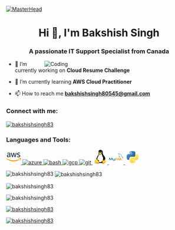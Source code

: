 [![MasterHead](https://repository-images.githubusercontent.com/588181932/e36ec678-7984-4cdd-8e4c-a3932772ff8e)](https://sites.google.com/view/bakshishsinghsportfolio/home)
<h1 align="center">Hi 👋, I'm Bakshish Singh</h1>
<h3 align="center">A passionate IT Support Specialist from Canada</h3>
<img align="right" alt="Coding" width="400" src="https://cdn.dribbble.com/users/1162077/screenshots/3848914/programmer.gif">

- 🔭 I’m currently working on **Cloud Resume Challenge**

- 🌱 I’m currently learning **AWS Cloud Practitioner**

- 📫 How to reach me **bakshishsingh80545@gmail.com**

<h3 align="left">Connect with me:</h3>
<p align="left">
<a href="https://twitter.com/bakshishsingh83" target="blank"><img align="center" src="https://raw.githubusercontent.com/rahuldkjain/github-profile-readme-generator/master/src/images/icons/Social/twitter.svg" alt="bakshishsingh83" height="30" width="40" /></a>
</p>

<h3 align="left">Languages and Tools:</h3>
<p align="left"> <a href="https://aws.amazon.com" target="_blank" rel="noreferrer"> <img src="https://raw.githubusercontent.com/devicons/devicon/master/icons/amazonwebservices/amazonwebservices-original-wordmark.svg" alt="aws" width="40" height="40"/> </a> <a href="https://azure.microsoft.com/en-in/" target="_blank" rel="noreferrer"> <img src="https://www.vectorlogo.zone/logos/microsoft_azure/microsoft_azure-icon.svg" alt="azure" width="40" height="40"/> </a> <a href="https://www.gnu.org/software/bash/" target="_blank" rel="noreferrer"> <img src="https://www.vectorlogo.zone/logos/gnu_bash/gnu_bash-icon.svg" alt="bash" width="40" height="40"/> </a> <a href="https://cloud.google.com" target="_blank" rel="noreferrer"> <img src="https://www.vectorlogo.zone/logos/google_cloud/google_cloud-icon.svg" alt="gcp" width="40" height="40"/> </a> <a href="https://git-scm.com/" target="_blank" rel="noreferrer"> <img src="https://www.vectorlogo.zone/logos/git-scm/git-scm-icon.svg" alt="git" width="40" height="40"/> </a> <a href="https://www.linux.org/" target="_blank" rel="noreferrer"> <img src="https://raw.githubusercontent.com/devicons/devicon/master/icons/linux/linux-original.svg" alt="linux" width="40" height="40"/> </a> <a href="https://www.mysql.com/" target="_blank" rel="noreferrer"> <img src="https://raw.githubusercontent.com/devicons/devicon/master/icons/mysql/mysql-original-wordmark.svg" alt="mysql" width="40" height="40"/> </a> <a href="https://www.python.org" target="_blank" rel="noreferrer"> <img src="https://raw.githubusercontent.com/devicons/devicon/master/icons/python/python-original.svg" alt="python" width="40" height="40"/> </a> </p>

<p><img align="left" src="https://github-readme-stats.vercel.app/api/top-langs?username=bakshishsingh83&show_icons=true&locale=en&layout=compact" alt="bakshishsingh83" /></p>

<p>&nbsp;<img align="center" src="https://github-readme-stats.vercel.app/api?username=bakshishsingh83&show_icons=true&locale=en" alt="bakshishsingh83" /></p>

<p><img align="center" src="https://github-readme-streak-stats.herokuapp.com/?user=bakshishsingh83&" alt="bakshishsingh83" /></p>


<p align="left"> <img src="https://komarev.com/ghpvc/?username=bakshishsingh83&label=Profile%20views&color=0e75b6&style=flat" alt="bakshishsingh83" /> </p>

<p align="left"> <a href="https://github.com/ryo-ma/github-profile-trophy"><img src="https://github-profile-trophy.vercel.app/?username=bakshishsingh83" alt="bakshishsingh83" /></a> </p>

<p align="left"> <a href="https://twitter.com/bakshishsingh83" target="blank"><img src="https://img.shields.io/twitter/follow/bakshishsingh83?logo=twitter&style=for-the-badge" alt="bakshishsingh83" /></a> </p>


